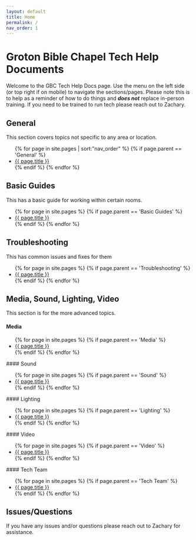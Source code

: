```yaml
---
layout: default
title: Home
permalink: /
nav_order: 1
---
```


# Groton Bible Chapel Tech Help Documents

Welcome to the GBC Tech Help Docs page. Use the menu on the left side (or top right if on mobile) to navigate the sections/pages. Please note this is to help as a reminder of how to do things and ***does not*** replace in-person training. If you need to be trained to run tech please reach out to Zachary.

## General
This section covers topics not specific to any area or location.
<ul>
{% for page in site.pages | sort:"nav_order" %}
  {% if page.parent == 'General' %}
    <li><a href="/tech-help-docs/{{ page.url }}">{{ page.title }}</a></li>
  {% endif %}
{% endfor %}
</ul>

## Basic Guides
This has a basic guide for working within certain rooms.
<ul>
{% for page in site.pages %}
  {% if page.parent == 'Basic Guides' %}
    <li><a href="/tech-help-docs/{{ page.url }}">{{ page.title }}</a></li>
  {% endif %}
{% endfor %}
</ul>

## Troubleshooting
This has common issues and fixes for them
<ul>
{% for page in site.pages %}
  {% if page.parent == 'Troubleshooting' %}
    <li><a href="/tech-help-docs/{{ page.url }}">{{ page.title }}</a></li>
  {% endif %}
{% endfor %}
</ul>

## Media, Sound, Lighting, Video
This section is for the more advanced topics.
#### Media
<ul>
{% for page in site.pages %}
  {% if page.parent == 'Media' %}
    <li><a href="/tech-help-docs/{{ page.url }}">{{ page.title }}</a></li>
  {% endif %}
{% endfor %}
</ul>
#### Sound
<ul>
{% for page in site.pages %}
  {% if page.parent == 'Sound' %}
    <li><a href="/tech-help-docs/{{ page.url }}">{{ page.title }}</a></li>
  {% endif %}
{% endfor %}
</ul>
#### Lighting
<ul>
{% for page in site.pages %}
  {% if page.parent == 'Lighting' %}
    <li><a href="/tech-help-docs/{{ page.url }}">{{ page.title }}</a></li>
  {% endif %}
{% endfor %}
</ul>
#### Video
<ul>
{% for page in site.pages %}
  {% if page.parent == 'Video' %}
    <li><a href="/tech-help-docs/{{ page.url }}">{{ page.title }}</a></li>
  {% endif %}
{% endfor %}
</ul>
#### Tech Team
<ul>
{% for page in site.pages %}
  {% if page.parent == 'Tech Team' %}
    <li><a href="/tech-help-docs/{{ page.url }}">{{ page.title }}</a></li>
  {% endif %}
{% endfor %}
</ul>

## Issues/Questions
If you have any issues and/or questions please reach out to Zachary for assistance.

